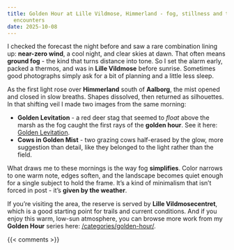 ```yaml
---
title: Golden Hour at Lille Vildmose, Himmerland - fog, stillness and two quiet
  encounters
date: 2025-10-08
---
```

I checked the forecast the night before and saw a rare combination lining up: **near-zero wind**, a cool night, and clear skies at dawn. That often means **ground fog** - the kind that turns distance into tone. So I set the alarm early, packed a thermos, and was in **Lille Vildmose** before sunrise. Sometimes good photographs simply ask for a bit of planning and a little less sleep.

<!--more-->

As the first light rose over **Himmerland** south of **Aalborg**, the mist opened and closed in slow breaths. Shapes dissolved, then returned as silhouettes. In that shifting veil I made two images from the same morning:

- **Golden Levitation** - a red deer stag that seemed to *float* above the marsh as the fog caught the first rays of the **golden hour**. See it here: [Golden Levitation](https://redowlphoto.dk/works/golden-levitation/).
- **Cows in Golden Mist** - two grazing cows half-erased by the glow, more suggestion than detail, like they belonged to the light rather than the field.

What draws me to these mornings is the way fog **simplifies**. Color narrows to one warm note, edges soften, and the landscape becomes quiet enough for a single subject to hold the frame. It’s a kind of minimalism that isn’t forced in post - it’s **given by the weather**.

If you’re visiting the area, the reserve is served by **Lille Vildmosecentret**, which is a good starting point for trails and current conditions. And if you enjoy this warm, low-sun atmosphere, you can browse more work from my **Golden Hour** series here: [/categories/golden-hour/](/categories/golden-hour/).

{{< comments >}}



